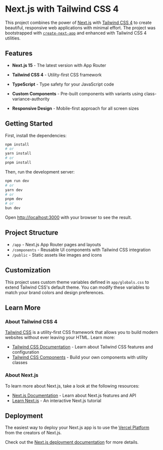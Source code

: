 # Next.js with Tailwind CSS 4

This project combines the power of [Next.js](https://nextjs.org) with [Tailwind CSS 4](https://tailwindcss.com/) to create beautiful, responsive web applications with minimal effort. The project was bootstrapped with [`create-next-app`](https://nextjs.org/docs/app/api-reference/cli/create-next-app) and enhanced with Tailwind CSS 4 utilities.

## Features

- **Next.js 15** - The latest version with App Router

- **Tailwind CSS 4** - Utility-first CSS framework
- **TypeScript** - Type safety for your JavaScript code
- **Custom Components** - Pre-built components with variants using class-variance-authority
- **Responsive Design** - Mobile-first approach for all screen sizes

## Getting Started

First, install the dependencies:

```bash
npm install
# or
yarn install
# or
pnpm install
```

Then, run the development server:

```bash
npm run dev
# or
yarn dev
# or
pnpm dev
# or
bun dev
```

Open [http://localhost:3000](http://localhost:3000) with your browser to see the result.

## Project Structure

- `/app` - Next.js App Router pages and layouts
- `/components` - Reusable UI components with Tailwind CSS integration
- `/public` - Static assets like images and icons

## Customization

This project uses custom theme variables defined in `app/globals.css` to extend Tailwind CSS's default theme. You can modify these variables to match your brand colors and design preferences.

## Learn More

### About Tailwind CSS 4

[Tailwind CSS](https://tailwindcss.com/) is a utility-first CSS framework that allows you to build modern websites without ever leaving your HTML. Learn more:

- [Tailwind CSS Documentation](https://tailwindcss.com/docs) - Learn about Tailwind CSS features and configuration
- [Tailwind CSS Components](https://tailwindcss.com/docs/installation) - Build your own components with utility classes

### About Next.js

To learn more about Next.js, take a look at the following resources:

- [Next.js Documentation](https://nextjs.org/docs) - Learn about Next.js features and API
- [Learn Next.js](https://nextjs.org/learn) - An interactive Next.js tutorial

## Deployment

The easiest way to deploy your Next.js app is to use the [Vercel Platform](https://vercel.com/new?utm_medium=default-template&filter=next.js&utm_source=create-next-app&utm_campaign=create-next-app-readme) from the creators of Next.js.

Check out the [Next.js deployment documentation](https://nextjs.org/docs/app/building-your-application/deploying) for more details.
